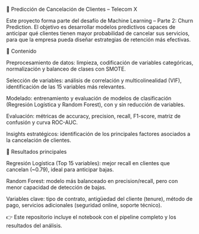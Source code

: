 📌 Predicción de Cancelación de Clientes – Telecom X

Este proyecto forma parte del desafío de Machine Learning – Parte 2: Churn Prediction.
El objetivo es desarrollar modelos predictivos capaces de anticipar qué clientes tienen mayor probabilidad de cancelar sus servicios, para que la empresa pueda diseñar estrategias de retención más efectivas.

🔎 Contenido

Preprocesamiento de datos: limpieza, codificación de variables categóricas, normalización y balanceo de clases con SMOTE.

Selección de variables: análisis de correlación y multicolinealidad (VIF), identificación de las 15 variables más relevantes.

Modelado: entrenamiento y evaluación de modelos de clasificación (Regresión Logística y Random Forest), con y sin reducción de variables.

Evaluación: métricas de accuracy, precision, recall, F1-score, matriz de confusión y curva ROC-AUC.

Insights estratégicos: identificación de los principales factores asociados a la cancelación de clientes.

🚀 Resultados principales

Regresión Logística (Top 15 variables): mejor recall en clientes que cancelan (~0.79), ideal para anticipar bajas.

Random Forest: modelo más balanceado en precision/recall, pero con menor capacidad de detección de bajas.

Variables clave: tipo de contrato, antigüedad del cliente (tenure), método de pago, servicios adicionales (seguridad online, soporte técnico).

👉 Este repositorio incluye el notebook con el pipeline completo y los resultados del análisis.